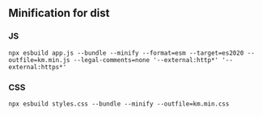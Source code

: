 ## Minification for dist

### JS
```shell
npx esbuild app.js --bundle --minify --format=esm --target=es2020 --outfile=km.min.js --legal-comments=none '--external:http*' '--external:https*'
```

### CSS
```shell
npx esbuild styles.css --bundle --minify --outfile=km.min.css
```
